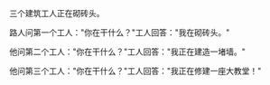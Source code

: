 三个建筑工人正在砌砖头。

路人问第一个工人："你在干什么？"工人回答："我在砌砖头。"

他问第二个工人："你在干什么？"工人回答："我正在建造一堵墙。"

他问第三个工人："你在干什么？"工人回答："我正在修建一座大教堂！"
